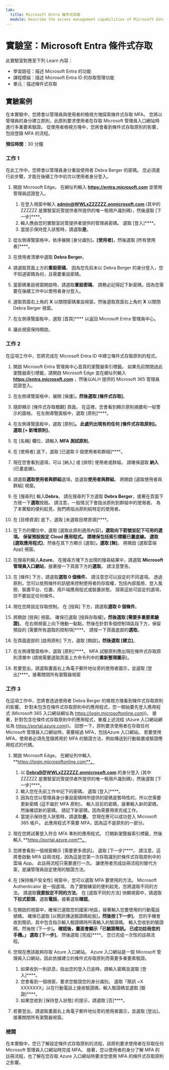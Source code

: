 ```yaml
---
lab:
  title: Microsoft Entra 條件式存取
  module: Describe the access management capabilities of Microsoft Entra ID
---
```


# 實驗室：Microsoft Entra 條件式存取

此實驗室對應至下列 Learn 內容：

- 學習路徑：描述 Microsoft Entra 的功能
- 課程模組：描述 Microsoft Entra ID 的存取管理功能
- 單元：描述條件式存取

## 實驗案例

在本實驗中，您將會以管理員與使用者的檢視方塊探索條件式存取 MFA。  您將以管理員的身分建立原則，此原則要求使用者在存取 Microsoft 管理員入口網站時進行多重要素驗證。  從使用者檢視方塊中，您將會看到條件式存取原則的影響，包括登錄 MFA 的流程。

**預估時間**：30 分鐘

### 工作 1

在此工作中，您將會以管理員身分重設使用者 Debra Berger 的密碼。  您必須進行此步驟，才能在後續工作中初次以使用者身分登入。

1. 開啟 Microsoft Edge。  在網址列輸入 **https://entra.microsoft.com** 並使用管理員認證登入。
    1. 在登入視窗中輸入 **admin@WWLxZZZZZZ.onmicrosoft.com** (其中的 ZZZZZZ  是實驗室託管提供者所提供的唯一租用戶識別碼)，然後選取 [下一步]****。
    1. 輸入應由您的實驗室託管提供者提供的管理員密碼。 選取 [登入]****。
    1. 當提示保持登入狀態時，請選取**是**。

1. 從左側導覽窗格中，依序展開 [身分識別]****、[使用者]****，然後選取 [所有使用者]****。

1. 在使用者清單中選取 **Debra Berger**。

1. 請選取頁面上方的**重設密碼**。 因為您先前未以 Debra Berger 的身分登入，您不知道密碼為何，且需要重設密碼。

1. 當密碼重設視窗開啟時，請選取**重設密碼**。  請務必記得記下新密碼，因為您需要在後續工作中以使用者身分登入。

1. 選取頁面右上角的 **X** 以關閉密碼重設視窗，然後選取頁面右上角的 **X** 以關閉 Debra Berger 視窗。

1. 在左側導覽面板中，選取 [首頁]**** 以返回 Microsoft Entra 管理員中心。

1. 讓此視窗保持開啟。

### 工作 2

在這項工作中，您將完成在 Microsoft Entra ID 中建立條件式存取原則的程式。

1. 開啟 Microsoft Entra 管理員中心首頁的瀏覽器索引標籤。   如果先前關閉過此瀏覽器索引標籤，請開啟 Microsoft Edge 並在網址列輸入 **https://entra.microsoft.com** ，然後以ALH 提供的 Microsoft 365 管理員認證登入。

1. 在左側導覽窗格中，展開 [保護]****，然後選取 [條件式存取]****。

1. 隨即顯示 [條件式存取概觀] 頁面。  在這裡，您會看到顯示原則摘要和一般警示的圖格。  在左側導覽面板中，選取 [原則]****。

1. 在左側導覽面板中，選取 [原則]****。 此處列出現有的任何 [條件式存取原則]。 選取 [+ 新增原則]****。

1. 在 [名稱] 欄位，請輸入 **MFA 測試原則**。

1. 在 [使用者] 底下，選取 [已選取 0 個使用者和群組]****。

1. 現在您會看到選項，可以 [納入] 或 [排除] 使用者或群組。  請確保選取 **納入** (已畫底線)。

1. 請選取**選取使用者與群組**選項，並選取**使用者與群組**。  將開啟 [選取使用者與群組] 視窗。  

1. 在 [搜尋列] 輸入**Debra**。  請在搜尋列下方選取 **Debra Berger**，接著在頁面下方按一下**選取**按鈕。  請注意，一般情況下會指派原則到群組中的使用者。  為了本實驗的便利起見，我們將指派原則給特定的使用者。

1. 在 [目標資源] 底下，選取 [未選取目標資源]****。

1. 在下方的欄位中，選取 [選取此原則適用內容]****，選取向下箭號並記下可用的選項。  保留預設設定 **Cloud 應用程式**。  請確保**包括**索引標籤已畫底線。  選取 [選取應用程式]****，然後在其下方顯示 [選取]****，選取 [無]****。  將開啟 [選取雲端 App] 視窗。

1. 在搜尋列輸入**Azure**。  在搜尋方塊下方出現的搜尋結果中，請選取 **Microsoft 管理員入口網站**，接著按一下頁面下方的**選取**。  請注意警告。  

1. 在 [條件] 下方，請選取**選取 0 個條件**。  請注意您可以設定的不同選項。  透過原則，您可以依照條件的訊號來控制使用者的存取權，包括內部風險、登入風險、裝置平台、位置、用戶端應用程式或裝置狀態。  探索這些可設定的選項，但不要設定任何條件。

1. 現在您將設定存取控制。  在 [授與] 下方，請選取**選取 0 個條件**。

1. 將開啟 [授與] 視窗。  確保已選取 [授與存取權]****，然後選取 [需要多重要素驗證]****。 在右側視窗上向下捲動一點點，然後在針對多個控制項區段下方，保留預設的 [需要所有選取的控制項]****。  請按一下頁面底部的**選取**。

1. 在頁面底部的 [啟用原則] 下方，選取 [開啟]****，然後選取 [建立]****。

1. 在左側導覽窗格中，選取 [原則]****。 MFA 試驗原則應出現在條件式存取原則清單中 (請視需要選取頁面上方命令列中的**重新整理圖示**)。

1. 若要登出，請選取畫面右上角電子郵件地址旁的使用者圖示，並選取 [登出]****。接著關閉所有瀏覽器視窗

### 工作 3

在這項工作中，您將會透過使用者 Debra Berger 的檢視方塊看到條件式存取原則的影響。 針對未包含在條件式存取原則中的應用程式，您一開始要先登入應用程式 (Microsoft 365 入口網站網址為 https://login.microsoftonline.com))。  接著，針對包含在條件式存取原則中的應用程式，重複上述流程 (Azure 入口網站網址為 https://portal.azure.com))。  回想一下，原則要求使用者在存取任何 Microsoft 管理員入口網站時，需要經過 MFA，包括Azure 入口網站。  若要使用 MFA，使用者必須先登錄將用於 MFA 的驗證方法，例如傳送到行動裝置或驗證應用程式的代碼。

1. 開啟 Microsoft Edge。  在網址列中輸入 **https://login.microsoftonline.com**。
    1. 以 **DebraB@WWLxZZZZZZ.onmicrosoft.com** 的身分登入 (其中 ZZZZZZ 是實驗室託管提供者所提供的唯一租用戶識別碼)，然後選取 [下一步]****。
    1. 輸入您在先前工作中記下的密碼。 選取 [登入]****。
    1. 因為在您以管理員身分重設密碼時所提供的密碼是暫時性的，所以您需要更新密碼 (這不屬於 MFA 原則)。 輸入目前的密碼，接著輸入新的密碼，然後確認新的密碼。  請記下新密碼，因為需要用來完成工作。
    1. 當提示保持登入狀態時，請選取**是**。  您現在應可以成功登入 Microsoft 365 帳戶。 此應用程式不需要 MFA，因為這不是原則的一部分。

1. 現在您將試著登入符合 MFA 準則的應用程式。 打開新瀏覽器索引標籤，然後輸入 **https://portal.azure.com**。

1. 您將會看到一個視窗顯示 [需要更多資訊]。  選取 [下一步]****。  請注意，這將會啟動 MFA 註冊流程，因為這是您第一次存取識別於條件式存取原則中的雲端 App。  此註冊流程只需要進行一次。   讓使用者完成註冊流程的替代方案，是讓管理員設定使用的驗證方法。

1. 在 [保持帳戶安全性] 視窗中，您可以選取 MFA 要使用的方法。  Microsoft Authenticator 是一個選項。 為了實驗練習的便利起見，您將選取不同的方法。  請選取**我要設定不同的方法**。  在 [選取不同的方法] 快顯視窗中，請選取**下拉式箭頭**，選取**電話**，接著選取**確認**。

1. 在開啟的視窗中，確保已選取您的國家/地區，接著輸入您要使用的行動電話號碼。  確保已選取 [以簡訊傳送驗證碼給我]****，然後按 [下一步]****。  您的手機會收到簡訊，其中包含指示輸入驗證碼時所需輸入的驗證碼。  輸入您收到的驗證碼，然後按 [下一步]****。  確認後，畫面會顯示「已驗證簡訊。 已成功註冊您的手機。」  選取 [下一步]****。 然後選取 [完成]****。  您已完成一次性的註冊流程。

1. 您現在應該能夠存取 Azure 入口網站。  Azure 入口網站是一個 Microsoft 管理員入口網站，因此依據建立的條件式存取原則而需要多重要素驗證。  
    1. 如果收到一則訊息，指出您的登入已逾時，請輸入密碼並選取 [登入]****。
    1. 您會看到一個視窗，要求您驗證您的身分識別。  選取「簡訊 =X XXXXXXX」以在行動電話上接收驗證碼，輸入驗證碼並選取 [驗證]****。
    1. 如果您收到 [保持登入狀態] 的提示，請選取 [否]****。

1. 若要登出，請選取畫面右上角電子郵件地址旁的使用者圖示，並選取 [登出]。接著關閉所有瀏覽器視窗。

### 檢閱

在本實驗中，您已了解設定條件式存取原則的流程，該原則要求使用者在存取任何 Microsoft 管理員入口網站時完成 MFA。  接著，您以使用者的身分了解 MFA 的註冊流程，也了解在您存取 Azure 入口網站時要求您使用 MFA 的條件式存取原則之影響。
